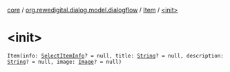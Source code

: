 [core](../../index.md) / [org.rewedigital.dialog.model.dialogflow](../index.md) / [Item](index.md) / [&lt;init&gt;](./-init-.md)

# &lt;init&gt;

`Item(info: `[`SelectItemInfo`](../-select-item-info/index.md)`? = null, title: `[`String`](https://kotlinlang.org/api/latest/jvm/stdlib/kotlin/-string/index.html)`? = null, description: `[`String`](https://kotlinlang.org/api/latest/jvm/stdlib/kotlin/-string/index.html)`? = null, image: `[`Image`](../-image/index.md)`? = null)`